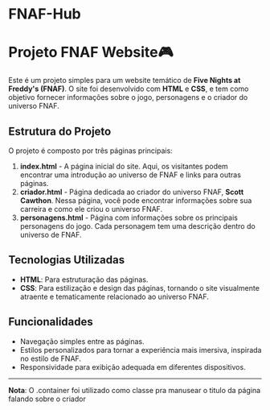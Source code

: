 # FNAF-Hub
# Projeto FNAF Website🎮

Este é um projeto simples para um website temático de **Five Nights at Freddy's (FNAF)**. O site foi desenvolvido com **HTML** e **CSS**, e tem como objetivo fornecer informações sobre o jogo, personagens e o criador do universo FNAF.

## Estrutura do Projeto

O projeto é composto por três páginas principais:

1. **index.html** - A página inicial do site. Aqui, os visitantes podem encontrar uma introdução ao universo de FNAF e links para outras páginas.
2. **criador.html** - Página dedicada ao criador do universo FNAF, **Scott Cawthon**. Nessa página, você pode encontrar informações sobre sua carreira e como ele criou o universo FNAF.
3. **personagens.html** - Página com informações sobre os principais personagens do jogo. Cada personagem tem uma descrição dentro do universo de FNAF.

## Tecnologias Utilizadas

- **HTML**: Para estruturação das páginas.
- **CSS**: Para estilização e design das páginas, tornando o site visualmente atraente e tematicamente relacionado ao universo FNAF.

## Funcionalidades

- Navegação simples entre as páginas.
- Estilos personalizados para tornar a experiência mais imersiva, inspirada no estilo de FNAF.
- Responsividade para exibição adequada em diferentes dispositivos.

---

**Nota**: O .container foi utilizado como classe pra manusear o titulo da página falando sobre o criador


<!-- Código feito por Manuela Karpinski -->



